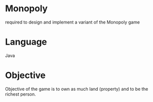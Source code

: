 # Monopoly  
required to design and implement a variant of the Monopoly game  

# Language  
Java
  
# Objective  
Objective of the game is to own as much land (property) and to be the richest person. 
